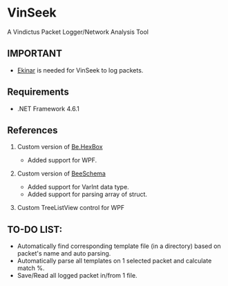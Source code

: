 # VinSeek
A Vindictus Packet Logger/Network Analysis Tool

## IMPORTANT
- [Ekinar](https://github.com/Henrimn/Ekinar) is needed for VinSeek to log packets.

## Requirements
- .NET Framework 4.6.1

## References
1. Custom version of [Be.HexBox](https://sourceforge.net/projects/hexbox/)
	* Added support for WPF.

2. Custom version of [BeeSchema](https://github.com/Michael-Kelley/BeeSchema)
	* Added support for VarInt data type.
	* Added support for parsing array of struct.

3. Custom TreeListView control for WPF

## TO-DO LIST:
- Automatically find corresponding template file (in a directory) based on packet's name and auto parsing.
- Automatically parse all templates on 1 selected packet and calculate match %.
- Save/Read all logged packet in/from 1 file.